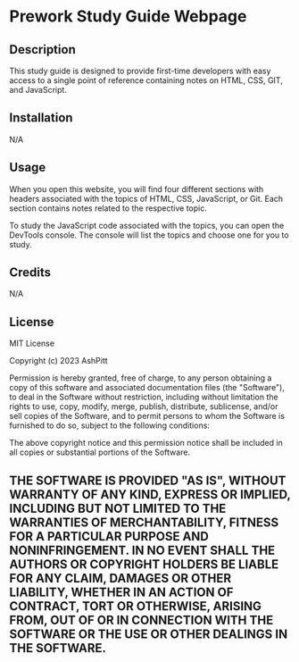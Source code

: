 # Prework Study Guide Webpage

## Description

This study guide is designed to provide first-time developers with easy access to a single point of reference containing notes on HTML, CSS, GIT, and JavaScript.



## Installation

N/A

## Usage

When you open this website, you will find four different sections with headers associated with the topics of HTML, CSS, JavaScript, or Git. Each section contains notes related to the respective topic.

To study the JavaScript code associated with the topics, you can open the DevTools console. The console will list the topics and choose one for you to study. 



## Credits

N/A

## License

MIT License

Copyright (c) 2023 AshPitt

Permission is hereby granted, free of charge, to any person obtaining a copy
of this software and associated documentation files (the "Software"), to deal
in the Software without restriction, including without limitation the rights
to use, copy, modify, merge, publish, distribute, sublicense, and/or sell
copies of the Software, and to permit persons to whom the Software is
furnished to do so, subject to the following conditions:

The above copyright notice and this permission notice shall be included in all
copies or substantial portions of the Software.

THE SOFTWARE IS PROVIDED "AS IS", WITHOUT WARRANTY OF ANY KIND, EXPRESS OR
IMPLIED, INCLUDING BUT NOT LIMITED TO THE WARRANTIES OF MERCHANTABILITY,
FITNESS FOR A PARTICULAR PURPOSE AND NONINFRINGEMENT. IN NO EVENT SHALL THE
AUTHORS OR COPYRIGHT HOLDERS BE LIABLE FOR ANY CLAIM, DAMAGES OR OTHER
LIABILITY, WHETHER IN AN ACTION OF CONTRACT, TORT OR OTHERWISE, ARISING FROM,
OUT OF OR IN CONNECTION WITH THE SOFTWARE OR THE USE OR OTHER DEALINGS IN THE
SOFTWARE.
--
